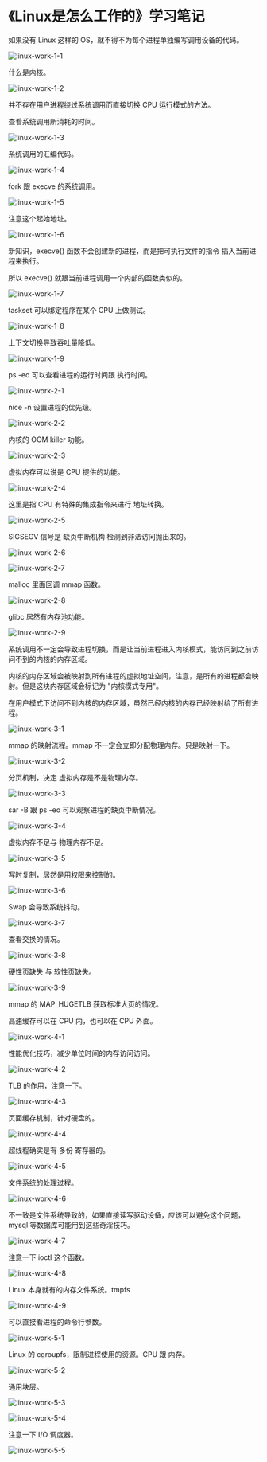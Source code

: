 # 《Linux是怎么工作的》学习笔记

如果没有 Linux 这样的 OS，就不得不为每个进程单独编写调用设备的代码。

![linux-work-1-1](linux-work-1-1.png)



什么是内核。

![linux-work-1-2](linux-work-1-2.png)

并不存在用户进程绕过系统调用而直接切换 CPU 运行模式的方法。





查看系统调用所消耗的时间。

![linux-work-1-3](linux-work-1-3.png)



系统调用的汇编代码。

![linux-work-1-4](linux-work-1-4.png)



fork 跟 execve 的系统调用。

![linux-work-1-5](linux-work-1-5.png)



注意这个起始地址。

![linux-work-1-6](linux-work-1-6.png)



新知识，execve() 函数不会创建新的进程，而是把可执行文件的指令 插入当前进程来执行。 

所以 execve() 就跟当前进程调用一个内部的函数类似的。

![linux-work-1-7](linux-work-1-7.png)

taskset 可以绑定程序在某个 CPU 上做测试。

![linux-work-1-8](linux-work-1-8.png)



上下文切换导致吞吐量降低。

![linux-work-1-9](linux-work-1-9.png)

ps -eo 可以查看进程的运行时间跟 执行时间。

![linux-work-2-1](linux-work-2-1.png)



nice -n 设置进程的优先级。

![linux-work-2-2](linux-work-2-2.png)

内核的 OOM killer 功能。

![linux-work-2-3](linux-work-2-3.png)

虚拟内存可以说是 CPU 提供的功能。

![linux-work-2-4](linux-work-2-4.png)

这里是指 CPU 有特殊的集成指令来进行 地址转换。

![linux-work-2-5](linux-work-2-5.png)



SIGSEGV 信号是 缺页中断机构 检测到非法访问抛出来的。

![linux-work-2-6](linux-work-2-6.png)



![linux-work-2-7](linux-work-2-7.png)



malloc 里面回调 mmap 函数。

![linux-work-2-8](linux-work-2-8.png)



glibc 居然有内存池功能。

![linux-work-2-9](linux-work-2-9.jpg)

系统调用不一定会导致进程切换，而是让当前进程进入内核模式，能访问到之前访问不到的内核的内存区域。

内核的内存区域会被映射到所有进程的虚拟地址空间，注意，是所有的进程都会映射。但是这块内存区域会标记为 "内核模式专用"。

在用户模式下访问不到内核的内存区域，虽然已经内核的内存已经映射给了所有进程。

![linux-work-3-1](linux-work-3-1.png)

mmap 的映射流程。mmap 不一定会立即分配物理内存。只是映射一下。

![linux-work-3-2](linux-work-3-2.png)

分页机制，决定 虚拟内存是不是物理内存。

![linux-work-3-3](linux-work-3-3.png)

sar -B 跟 ps -eo 可以观察进程的缺页中断情况。

![linux-work-3-4](linux-work-3-4.png)

虚拟内存不足与 物理内存不足。

![linux-work-3-5](linux-work-3-5.png)

写时复制，居然是用权限来控制的。

![linux-work-3-6](linux-work-3-6.png)

Swap 会导致系统抖动。

![linux-work-3-7](linux-work-3-7.png)

查看交换的情况。

![linux-work-3-8](linux-work-3-8.png)

硬性页缺失 与 软性页缺失。

![linux-work-3-9](linux-work-3-9.png)

mmap 的 MAP_HUGETLB 获取标准大页的情况。



高速缓存可以在 CPU 内，也可以在 CPU 外面。

![linux-work-4-1](linux-work-4-1.png)



性能优化技巧，减少单位时间的内存访问访问。

![linux-work-4-2](D:\0-博客\学习笔记\《Linux是怎么工作的》\linux-work-4-2.png)



TLB 的作用，注意一下。

![linux-work-4-3](D:\0-博客\学习笔记\《Linux是怎么工作的》\linux-work-4-3.png)

页面缓存机制，针对硬盘的。

![linux-work-4-4](D:\0-博客\学习笔记\《Linux是怎么工作的》\linux-work-4-4.png)

超线程确实是有 多份 寄存器的。

![linux-work-4-5](D:\0-博客\学习笔记\《Linux是怎么工作的》\linux-work-4-5.png)

文件系统的处理过程。

![linux-work-4-6](D:\0-博客\学习笔记\《Linux是怎么工作的》\linux-work-4-6.png)

不一致是文件系统导致的，如果直接读写驱动设备，应该可以避免这个问题，mysql 等数据库可能用到这些奇淫技巧。

![linux-work-4-7](D:\0-博客\学习笔记\《Linux是怎么工作的》\linux-work-4-7.png)

注意一下 ioctl 这个函数。

![linux-work-4-8](D:\0-博客\学习笔记\《Linux是怎么工作的》\linux-work-4-8.png)



Linux 本身就有的内存文件系统。tmpfs

![linux-work-4-9](D:\0-博客\学习笔记\《Linux是怎么工作的》\linux-work-4-9.png)

可以直接看进程的命令行参数。

![linux-work-5-1](D:\0-博客\学习笔记\《Linux是怎么工作的》\linux-work-5-1.png)

Linux 的 cgroupfs，限制进程使用的资源。CPU 跟 内存。

![linux-work-5-2](D:\0-博客\学习笔记\《Linux是怎么工作的》\linux-work-5-2.png)



通用块层。

![linux-work-5-3](D:\0-博客\学习笔记\《Linux是怎么工作的》\linux-work-5-3.png)

![linux-work-5-4](D:\0-博客\学习笔记\《Linux是怎么工作的》\linux-work-5-4.png)

注意一下 I/O 调度器。

![linux-work-5-5](D:\0-博客\学习笔记\《Linux是怎么工作的》\linux-work-5-5.png)
